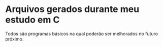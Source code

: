 # Arquivos gerados durante meu estudo em C

Todos são programas básicos na qual poderão ser melhorados no futuro próximo.
